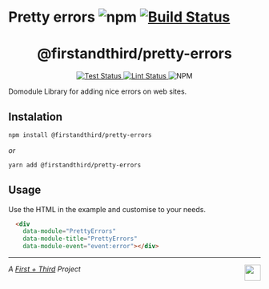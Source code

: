 # Pretty errors ![npm](https://img.shields.io/npm/v/@firstandthird/pretty-errors.svg) [![Build Status](https://travis-ci.org/firstandthird/pretty-errors.svg?branch=master)](https://travis-ci.org/firstandthird/jsonp)

<h1 align="center">@firstandthird/pretty-errors</h1>

<p align="center">
  <a href="https://github.com/firstandthird/pretty-errors/actions">
    <img src="https://img.shields.io/github/workflow/status/firstandthird/pretty-errors/Test/main?label=Tests&style=for-the-badge" alt="Test Status"/>
  </a>
  <a href="https://github.com/firstandthird/pretty-errors/actions">
    <img src="https://img.shields.io/github/workflow/status/firstandthird/pretty-errors/Lint/main?label=Lint&style=for-the-badge" alt="Lint Status"/>
  </a>
  <img src="https://img.shields.io/npm/v/pretty-errors.svg?label=npm&style=for-the-badge" alt="NPM" />
</p>

Domodule Library for adding nice errors on web sites.

## Instalation

```sh
npm install @firstandthird/pretty-errors
```

_or_

```sh
yarn add @firstandthird/pretty-errors
```

## Usage

Use the HTML in the example and customise to your needs.

```html
  <div
    data-module="PrettyErrors"
    data-module-title="PrettyErrors"
    data-module-event="event:error"></div>
```


---

<a href="https://firstandthird.com"><img src="https://firstandthird.com/_static/ui/images/safari-pinned-tab-62813db097.svg" height="32" width="32" align="right"></a>

_A [First + Third](https://firstandthird.com) Project_
